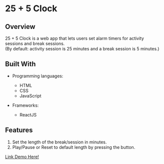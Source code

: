 # 25 + 5 Clock

## Overview
25 + 5 Clock is a web app that lets users set alarm timers for activity sessions and break sessions.  
(By default: activity session is 25 minutes and a break session is 5 minutes.)

## Built With
- Programming languages:
    - HTML
    - CSS
    - JavaScript

- Frameworks:
    - ReactJS

## Features
1. Set the length of the break/session in minutes. 
2. Play/Pause or Reset to default length by pressing the button.

[Link Demo Here!](https://ratchagreea.github.io/006_timer)
